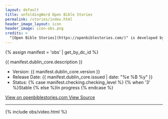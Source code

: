```yaml
---
layout: default
title: unfoldingWord Open Bible Stories
permalink: /stories/index.html
header_image_layout: icon
header_image: icon-obs.png
credits: >
  "[Open Bible Stories](https://openbiblestories.com/)" is developed by [Distant Shores Media](https://distantshores.org/) and the [Door43 World Missions Community](https://door43.org/) and made available under a [Creative Commons Attribution-ShareAlike 4.0 International](https://creativecommons.org/licenses/by-sa/4.0/) license. Attribution of artwork: All images used in "[Open Bible Stories](https://openbiblestories.com/)" are a revision of "[Bible Images from Sweet Publishing](https://www.distantshores.org/sweet-publishing/)" (by [Sweet Publishing](http://www.sweetpublishing.com/) made available under a [Creative Commons Attribution-ShareAlike 3.0](http://creativecommons.org/licenses/by-sa/3.0) license) revised by [Distant Shores Media](https://distantshores.org/) and the [Door43 World Missions Community](https://door43.org/) made available under a [Creative Commons Attribution-ShareAlike 4.0 International](https://creativecommons.org/licenses/by-sa/4.0/) license.
---
```


{% assign manifest = 'obs' | get_by_dc_id %}
<p>{{ manifest.dublin_core.description }}</p>

<ul>
 <li>Version: {{ manifest.dublin_core.version }}</li>
 <li>Release Date: {{ manifest.dublin_core.issued | date: "%e %B %y" }}</li>
 <li>Status: {% case manifest.checking.checking_level %}
{% when '3' %}Stable {% else %}In progress
{% endcase %}</li>
</ul>

<div class="text-center">
 <p>
  <a class="btn btn-dark btn-sm" href="https://openbiblestories.com/" title="unfoldingWord Open Bible Stories">
   <i class="fa fa-globe"></i> View on openbiblestories.com
  </a>
  <a class="btn btn-dark btn-sm" href="{{ manifest.dublin_core.url }}" title="{{ manifest.dublin_core.identifier | upcase }} Version {{ manifest.dublin_core.version }} Source">
   <i class="fa fa-archive"></i> View Source
  </a>
 </p>
</div>
<hr>
{% include obs/video.html %}
